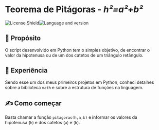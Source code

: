 # Teorema de Pitágoras - _h²=a²+b²_
<div style="display:flex; flex-wrap:wrap">
  <img src="https://img.shields.io/badge/license-MIT-green?style=flat" alt="License Shield">
  <img src="https://img.shields.io/badge/python-v.310-blue?style=flat" alt="Language and version">
</div>

## 🎯 Propósito
O script desenvolvido em Python tem o simples objetivo, de encontrar o valor da hipotenusa ou de um dos catetos de um triângulo retângulo.

## 🧠 Experiência
Sendo esse um dos meus primeiros projetos em Python, conheci detalhes sobre a biblioteca `math` e sobre a estrutura de funções na linguagem.

## ✍ Como começar
Basta chamar a função `pitagoras(h,a,b)` e informar os valores da hipotenusa (`h`)  e dos catetos (`a`) e (`b`).
